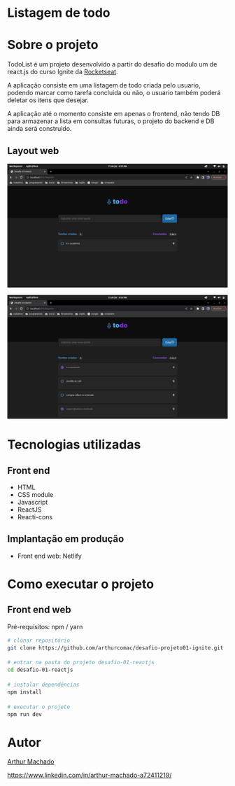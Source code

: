# Listagem de todo
# Sobre o projeto

TodoList é um projeto desenvolvido a partir do desafio do modulo um de react.js do curso Ignite da [Rocketseat](https://app.rocketseat.com.br/).

A aplicação consiste em uma listagem de todo criada pelo usuario, podendo marcar como tarefa concluida ou não, o usuario também poderá deletar os itens que desejar.

A aplicação até o momento consiste em apenas o frontend, não tendo DB para armazenar a lista em consultas futuras, o projeto do backend e DB ainda será construido.

## Layout web
![Web 1](https://github.com/arthurcomac/desafio-projeto01-ignite/blob/main/desafio-01-reactjs/public/assets/todolist-umitem.png)

![Web 2](https://github.com/arthurcomac/desafio-projeto01-ignite/blob/main/desafio-01-reactjs/public/assets/todolist-quatroitens.png)



# Tecnologias utilizadas
## Front end
- HTML
- CSS module
- Javascript
- ReactJS
- Reacti-cons
## Implantação em produção
- Front end web: Netlify

# Como executar o projeto

## Front end web
Pré-requisitos: npm / yarn

```bash
# clonar repositório
git clone https://github.com/arthurcomac/desafio-projeto01-ignite.git

# entrar na pasta do projeto desafio-01-reactjs
cd desafio-01-reactjs

# instalar dependências
npm install

# executar o projeto
npm run dev
```

# Autor

[Arthur Machado](https://www.instagram.com/arthur.c.machado/?next=%2Farthurmy25%2F)

https://www.linkedin.com/in/arthur-machado-a72411219/

